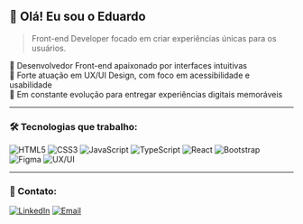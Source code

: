 ## 👋 Olá! Eu sou o Eduardo

> Front-end Developer focado em criar experiências únicas para os usuários.

💼 Desenvolvedor Front-end apaixonado por interfaces intuitivas  
🎨 Forte atuação em UX/UI Design, com foco em acessibilidade e usabilidade  
🚀 Em constante evolução para entregar experiências digitais memoráveis

---

### 🛠️ Tecnologias que trabalho:

![HTML5](https://img.shields.io/badge/HTML5-E34F26?style=for-the-badge&logo=html5&logoColor=fff)
![CSS3](https://img.shields.io/badge/CSS3-1572B6?style=for-the-badge&logo=css3&logoColor=fff)
![JavaScript](https://img.shields.io/badge/JavaScript-F7DF1E?style=for-the-badge&logo=javascript&logoColor=000)
![TypeScript](https://img.shields.io/badge/TypeScript-3178C6?style=for-the-badge&logo=typescript&logoColor=fff)
![React](https://img.shields.io/badge/React-20232A?style=for-the-badge&logo=react&logoColor=61DAFB)
![Bootstrap](https://img.shields.io/badge/Bootstrap-7952B3?style=for-the-badge&logo=bootstrap&logoColor=fff)
![Figma](https://img.shields.io/badge/Figma-F24E1E?style=for-the-badge&logo=figma&logoColor=fff)
![UX/UI](https://img.shields.io/badge/UX%2FUI-Design-informational?style=for-the-badge&logo=adobe&logoColor=fff)

---

### 📱 Contato:

[![LinkedIn](https://img.shields.io/badge/LinkedIn-0A66C2?style=for-the-badge&logo=linkedin&logoColor=white)](https://www.linkedin.com/in/fronteduardo/)
[![Email](https://img.shields.io/badge/Gmail-D14836?style=for-the-badge&logo=gmail&logoColor=white)](mailto:eduardorassuncao@gmail.com)
